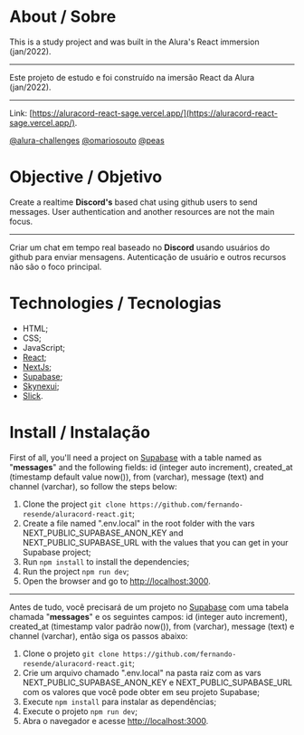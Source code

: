 # About / Sobre
This is a study project and was built in the Alura's React immersion (jan/2022).

-------------------------------------------------

Este projeto de estudo e foi construído na imersão React da Alura (jan/2022).

-------------------------------------------------

Link: [https://aluracord-react-sage.vercel.app/](https://aluracord-react-sage.vercel.app/).

[@alura-challenges](https://github.com/alura-challenges) [@omariosouto](https://github.com/omariosouto) [@peas](https://github.com/peas)

# Objective / Objetivo
Create a realtime **Discord's** based chat using github users to send messages. User authentication and another resources are not the main focus.

-------------------------------------------------

Criar um chat em tempo real baseado no **Discord** usando usuários do github para enviar mensagens. Autenticação de usuário e outros recursos não são o foco principal.

# Technologies / Tecnologias
- HTML;
- CSS;
- JavaScript;
- [React](https://reactjs.org);
- [NextJs](https://nextjs.org);
- [Supabase](https://supabase.com);
- [Skynexui](https://github.com/skynexui/components);
- [Slick](https://kenwheeler.github.io/slick/).

# Install / Instalação
First of all, you'll need a project on [Supabase](https://supabase.com) with a table named as "**messages**" and the following fields: id (integer auto increment), created_at (timestamp default value now()), from (varchar), message (text) and channel (varchar), so follow the steps below:
1. Clone the project `git clone https://github.com/fernando-resende/aluracord-react.git`;
2. Create a file named ".env.local" in the root folder with the vars NEXT_PUBLIC_SUPABASE_ANON_KEY and NEXT_PUBLIC_SUPABASE_URL with the values that you can get in your Supabase project;
3. Run `npm install` to install the dependencies;
4. Run the project `npm run dev`;
5. Open the browser and go to [http://localhost:3000](http://localhost:3000).

-------------------------------------------------

Antes de tudo, você precisará de um projeto no [Supabase](https://supabase.com) com uma tabela chamada "**messages**" e os seguintes campos: id (integer auto increment), created_at (timestamp valor padrão now()), from (varchar), message (text) e channel (varchar), então siga os passos abaixo:
1. Clone o projeto `git clone https://github.com/fernando-resende/aluracord-react.git`;
2. Crie um arquivo chamado ".env.local" na pasta raiz com as vars NEXT_PUBLIC_SUPABASE_ANON_KEY e NEXT_PUBLIC_SUPABASE_URL com os valores que você pode obter em seu projeto Supabase;
3. Execute `npm install` para instalar as dependências;
4. Execute o projeto `npm run dev`;
5. Abra o navegador e acesse [http://localhost:3000](http://localhost:3000).